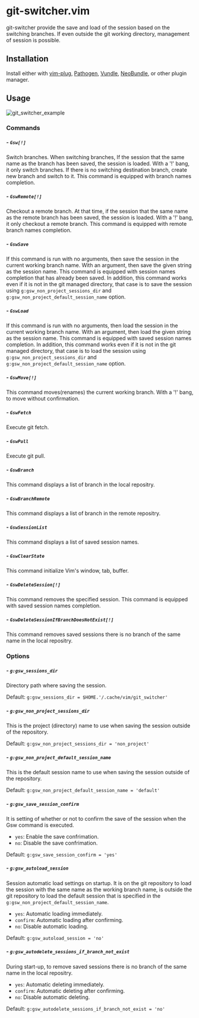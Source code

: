 # git-switcher.vim  

git-switcher provide the save and load of the session based on the switching branches. If even outside the git working directory, management of session is possible.  

## Installation  

Install either with [vim-plug](https://github.com/junegunn/vim-plug), [Pathogen](https://github.com/tpope/vim-pathogen), [Vundle](https://github.com/gmarik/Vundle.vim), [NeoBundle](https://github.com/Shougo/neobundle.vim), or other plugin manager.  

## Usage  

![git_switcher_example](https://raw.githubusercontent.com/wiki/ToruIwashita/git-switcher.vim/images/git_switcher_example_new.gif)  

### Commands  

##### - `Gsw[!]`  

Switch branches. When switching branches, If the session that the same name as the branch has been saved, the session is loaded. With a '!' bang, it only switch branches. If there is no switching destination branch, create new branch and switch to it. This command is equipped with branch names completion.  

##### - `GswRemote[!]`  

Checkout a remote branch. At that time, if the session that the same name as the remote branch has been saved, the session is loaded. With a '!' bang, it only checkout a remote branch. This command is equipped with remote branch names completion.  

##### - `GswSave`  

If this command is run with no arguments, then save the session in the current working branch name. With an argument, then save the given string as the session name. This command is equipped with session names completion that has already been saved. In addition, this command works even if it is not in the git managed directory, that case is to save the session using `g:gsw_non_project_sessions_dir` and `g:gsw_non_project_default_session_name` option.  

##### - `GswLoad`  

If this command is run with no arguments, then load the session in the current working branch name. With an argument, then load the given string as the session name. This command is equipped with saved session names completion. In addition, this command works even if it is not in the git managed directory, that case is to load the session using `g:gsw_non_project_sessions_dir` and `g:gsw_non_project_default_session_name` option.  

##### - `GswMove[!]`  

This command moves(renames) the current working branch. With a '!' bang, to move without confirmation.  

##### - `GswFetch`  

Execute git fetch.  

##### - `GswPull`  

Execute git pull.  

##### - `GswBranch`  

This command displays a list of branch in the local repositry.  

##### - `GswBranchRemote`  

This command displays a list of branch in the remote repositry.  

##### - `GswSessionList`  

This command displays a list of saved session names.  

##### - `GswClearState`  

This command initialize Vim's window, tab, buffer.  

##### - `GswDeleteSession[!]`  

This command removes the specified session. This command is equipped with saved session names completion.  

##### - `GswDeleteSessionIfBranchDoesNotExist[!]`  

This command removes saved sessions there is no branch of the same name in the local repositry.  

### Options  

##### - `g:gsw_sessions_dir`  

Directory path where saving the session.  

Default: `g:gsw_sessions_dir = $HOME.'/.cache/vim/git_switcher'`  

##### - `g:gsw_non_project_sessions_dir`  

This is the project (directory) name to use when saving the session outside of the repository.  

Default: `g:gsw_non_project_sessions_dir = 'non_project'`  

##### - `g:gsw_non_project_default_session_name`  

This is the default session name to use when saving the session outside of the repository.  

Default: `g:gsw_non_project_default_session_name = 'default'`  

##### - `g:gsw_save_session_confirm`  

It is setting of whether or not to confirm the save of the session when the Gsw command is executed.  

 - `yes`: Enable the save confrimation.  
 - `no`: Disable the save confrimation.  

Default: `g:gsw_save_session_confirm = 'yes'`  

##### - `g:gsw_autoload_session`  

Session automatic load settings on startup. It is on the git repository to load the session with the same name as the working branch name, is outside the git repository to load the default session that is specified in the `g:gsw_non_project_default_session_name`.  

 - `yes`: Automatic loading immediately.  
 - `confirm`: Automatic loading after confirming.  
 - `no`: Disable automatic loading.  

Default: `g:gsw_autoload_session = 'no'`  

##### - `g:gsw_autodelete_sessions_if_branch_not_exist`  

During start-up, to remove saved sessions there is no branch of the same name in the local repositry.  

 - `yes`: Automatic deleting immediately.  
 - `confirm`: Automatic deleting after confirming.  
 - `no`: Disable automatic deleting.  

Default: `g:gsw_autodelete_sessions_if_branch_not_exist = 'no'`  
